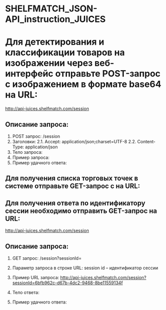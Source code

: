 # SHELFMATCH_JSON-API_instruction_JUICES

# Для детектирования и классификации товаров на изображении через веб-интерфейс отправьте POST-запрос с изображением в формате base64 на URL:
http://api-juices.shelfmatch.com/session

## Описание запроса:
1. POST запрос: /session
2. Заголовки:
2.1. Accept: application/json;charset=UTF-8
2.2. Content-Type: application/json
3. Тело запроса:
4. Пример запроса:
5. Пример удачного ответа:

## Для получения спиcка торговых точек в системе отправьте GET-запрос с на URL:

## Для получения ответа по идентификатору сессии необходимо отправить GET-запрос на URL:
http://api-juices.shelfmatch.com/session

## Описание запроса:
1. GET запрос: /session?sessionId=<session id>
2. Параметр запроса в строке URL: session id – идентификатор сессии
3. Пример URL запроса:
http://api-juices.shelfmatch.com/session?sessionId=6bfb962c-d67b-4dc2-9468-8be11559134f 
  
4. Тело ответа:
5. Пример удачного ответа:
